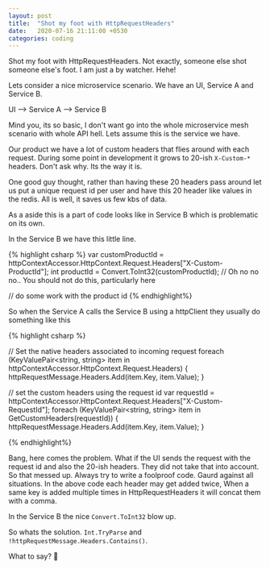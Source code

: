 ```yaml
---
layout: post
title:  "Shot my foot with HttpRequestHeaders"
date:   2020-07-16 21:11:00 +0530
categories: coding
---
```


Shot my foot with HttpRequestHeaders. Not exactly, someone else shot someone else's foot. I am just a by watcher. Hehe!

Lets consider a nice microservice scenario. We have an UI, Service A and Service B.

UI --> Service A --> Service B

Mind you, its so basic, I don't want go into the whole microservice mesh scenario with whole API hell. Lets assume this is the service we have.

Our product we have a lot of custom headers that flies around with each request. During some point in development it grows to 20-ish `X-Custom-*` headers. Don't ask why. Its the way it is. 

One good guy thought, rather than having these 20 headers pass around let us put a unique request id per user and have this 20 header like values in the redis. All is well, it saves us few kbs of data.

As a aside this is a part of code looks like in Service B which is problematic on its own.

In the Service B we have this little line. 

{% highlight csharp %}
var customProductId = httpContextAccessor.HttpContext.Request.Headers["X-Custom-ProductId"];
int productId = Convert.ToInt32(customProductId); // Oh no no no.. You should not do this, particularly here

// do some work with the product id
{% endhighlight%}

So when the Service A calls the Service B using a httpClient they usually do something like this

{% highlight csharp %}

// Set the native headers associated to incoming request
foreach (KeyValuePair<string, string> item in httpContextAccessor.HttpContext.Request.Headers)
{
    httpRequestMessage.Headers.Add(item.Key, item.Value);
}

// set the custom headers using the request id
var requestId = httpContextAccessor.HttpContext.Request.Headers["X-Custom-RequestId"];
foreach (KeyValuePair<string, string> item in GetCustomHeaders(requestId))
{
    httpRequestMessage.Headers.Add(item.Key, item.Value);
}

{% endhighlight%}

Bang, here comes the problem. What if the UI sends the request with the request id and also the 20-ish headers. They did not take that into account. So that messed up. Always try to write a foolproof code. Gaurd against all situations. In the above code each header may get added twice, When a same key is added multiple times in HttpRequestHeaders it will concat them with a comma. 

In the Service B the nice `Convert.ToInt32` blow up.

So whats the solution. `Int.TryParse` and `!httpRequestMessage.Headers.Contains()`.

What to say? 🤒

